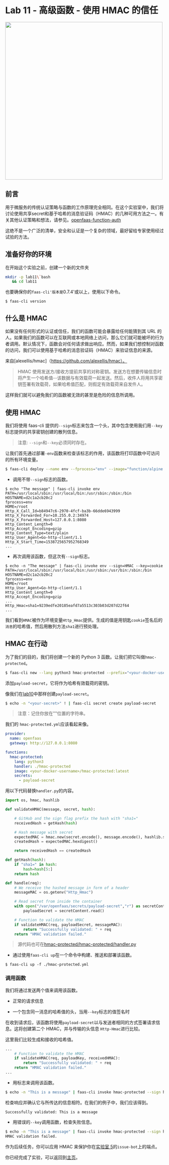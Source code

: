 # Lab 11 - 高级函数 - 使用 HMAC 的信任

<img src="https://github.com/openfaas/media/raw/master/OpenFaaS_Magnet_3_1_png.png" width="500px"> </img>

## 前言

用于微服务的传统认证策略与函数的工作原理完全相同。在这个实验室中，我们将讨论使用共享secret和基于哈希的消息验证码（HMAC）的几种可用方法之一。有关其他认证策略和想法，请参见。[openfaas-function-auth](https://github.com/openfaas-incubator/openfaas-function-auth/blob/master/README.md)

这绝不是一个广泛的清单，安全和认证是一个复杂的领域，最好留给专家使用经过试验的方法。

## 准备好你的环境

在开始这个实验之前，创建一个新的文件夹

```bash
mkdir -p lab11\`bash
   && cd lab11
```

也要确保你的`faas-cli'版本是`0.7.4'或以上，使用以下命令。

```plain
$ faas-cli version
```

## 什么是 HMAC

如果没有任何形式的认证或信任，我们的函数可能会暴露给任何能猜到其 URL 的人。如果我们的函数可以在互联网或本地网络上访问，那么它们就可能被坏的行为者调用。默认情况下，函数会对任何请求做出响应。然而，如果我们想控制对函数的访问，我们可以使用基于哈希的消息验证码（HMAC）来验证信息的来源。

来自[alexellis/hmac]（https://github.com/alexellis/hmac）。
> HMAC 使用发送方/接收方提前共享的对称密钥。发送方在想要传输信息时将产生一个哈希值--该数据与有效载荷一起发送。然后，收件人将用共享密钥签署有效载荷，如果哈希值匹配，则假定有效载荷来自发件人。

这样我们就可以避免我们的函数被无效的甚至是危险的信息所调用。

## 使用 HMAC

我们将使用 faas-cli 提供的`--sign`标志来包含一个头，其中包含使用我们用`--key`标志提供的共享密钥创建的散列信息。

> 注意: `--sign`和`--key`必须同时存在。

让我们首先通过部署`-env`函数来检查该标志的作用，该函数将打印函数中可访问的所有环境变量。

```bash
$ faas-cli deploy --name env --fprocess="env" --image="function/alpine:new"
```

* 调用不带`--sign`标志的函数。

```plain
$ echo "The message" | faas-cli invoke env
PATH=/usr/local/sbin:/usr/local/bin:/usr/sbin:/sbin:/bin
HOSTNAME=d2c1a2cb20c2
fprocess=env
HOME=/root
Http_X_Call_Id=b84947c6-2970-4fcf-ba3b-66dde6943999
Http_X_Forwarded_For=10.255.0.2:34974
Http_X_Forwarded_Host=127.0.0.1:8080
Http_Content_Length=0
Http_Accept_Encoding=gzip
Http_Content_Type=text/plain
Http_User_Agent=Go-http-client/1.1
Http_X_Start_Time=1538725657952768349
...
```

* 再次调用该函数，但这次有`--sign`标志。

```plain
$ echo -n "The message" | faas-cli invoke env --sign=HMAC --key=cookie
PATH=/usr/local/sbin:/usr/local/bin:/usr/sbin:/usr/bin:/sbin:/bin
HOSTNAME=d2c1a2cb20c2
fprocess=env
HOME=/root
Http_User_Agent=Go-http-client/1.1
Http_Content_Length=0
Http_Accept_Encoding=gzip
...
Http_Hmac=sha1=9239edfe20185eafd7a5513c303b03d207d22f64
...
```

我们看到`HMAC`被作为环境变量`Http_Hmac`提供。生成的值是用钥匙`cookie`签名后的`消息`的哈希值，然后用散列方法`sha1`进行预处理。

## HMAC 在行动

为了我们的目的，我们将创建一个新的 Python 3 函数。让我们把它叫做`hmac-protected`。

```bash
$ faas-cli new --lang python3 hmac-protected --prefix="<your-docker-username>"
```

添加`payload-secret`，它将作为哈希有效载荷的密钥。

像我们在[lab10](https://github.com/openfaas/workshop/blob/master/lab10.md)中那样创建`payload-secret`。

```bash
$ echo -n "<your-secret>" ! | faas-cli secret create payload-secret
```

> 注意：记住你放在"<your-secret>"位置的字符串。

我们的 `hmac-protected.yml`应该看起来像。

```yml
provider:
  name: openfaas
  gateway: http://127.0.0.1:8080

functions:
  hmac-protected:
    lang: python3
    handler: ./hmac-protected
    image: <your-docker-username>/hmac-protected:latest
    secrets:
      - payload-secret
```

用以下代码替换`handler.py`的内容。

```python
import os, hmac, hashlib

def validateHMAC(message, secret, hash):

    # GitHub and the sign flag prefix the hash with "sha1="
    receivedHash = getHash(hash)

    # Hash message with secret
    expectedMAC = hmac.new(secret.encode(), message.encode(), hashlib.sha1)
    createdHash = expectedMAC.hexdigest()

    return receivedHash == createdHash

def getHash(hash):
    if "sha1=" in hash:
        hash=hash[5:]
    return hash

def handle(req):
    # We receive the hashed message in form of a header
    messageMAC = os.getenv("Http_Hmac")

    # Read secret from inside the container
    with open("/var/openfaas/secrets/payload-secret","r") as secretContent:
        payloadSecret = secretContent.read()

    # Function to validate the HMAC
    if validateHMAC(req, payloadSecret, messageMAC):
        return "Successfully validated: " + req
    return "HMAC validation failed."
```

> 源代码也可在[hmac-protected/hmac-protected/handler.py](./hmac-protected/hmac-protected/handler.py)

* 通过使用`faas-cli up`在一个命令中构建、推送和部署该函数。

```plain
$ faas-cli up -f ./hmac-protected.yml
```

### 调用函数

我们将通过发送两个值来调用该函数。

* 正常的请求信息

* 一个包含同一消息的哈希值的头，当用`--key`标志的值签名时

在收到请求后，该函数将使用`payload-secret`以与发送者相同的方式签署请求信息。这将创建第二个 HMAC，并与传输的头信息 `Http-Hmac`进行比较。

这里我们比较生成和接收的哈希值。

```python
...
    # Function to validate the HMAC
    if validateHMAC(req, payloadKey, receivedHMAC):
        return "Successfully validated: " + req
    return "HMAC validation failed."
...
```

* 用标志来调用该函数。

```bash
$ echo -n "This is a message" | faas-cli invoke hmac-protected --sign hmac --key=<your-secret>
```

检查响应并确认它与所传达的信息相符。在我们的例子中，我们应该得到。

```plain
Successfully validated: This is a message
```

* 用错误的`--key`调用函数，检查失败信息。

```bash
$ echo -n "This is a message" | faas-cli invoke hmac-protected --sign hmac --key=wrongkey
HMAC validation failed.
```

作为后续任务，你可以应用 HMAC 来保护你在[实验室 5](https://github.com/openfaas/workshop/blob/master/lab5.md)的`issue-bot`上的端点。

你已经完成了实验，可以返回到[主页](./README.md)。